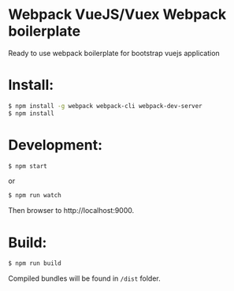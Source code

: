 # Webpack VueJS/Vuex Webpack boilerplate
Ready to use webpack boilerplate for bootstrap vuejs application

# Install:
```sh
$ npm install -g webpack webpack-cli webpack-dev-server
$ npm install
```

# Development:
```sh
$ npm start
```
or
```sh
$ npm run watch
```

Then browser to http://localhost:9000.


# Build:
```sh
$ npm run build
```
Compiled bundles will be found in ```/dist``` folder.
